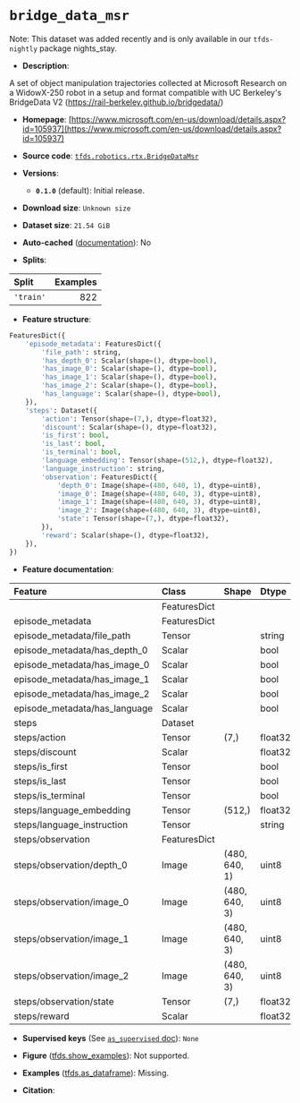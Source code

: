 <div itemscope itemtype="http://schema.org/Dataset">
  <div itemscope itemprop="includedInDataCatalog" itemtype="http://schema.org/DataCatalog">
    <meta itemprop="name" content="TensorFlow Datasets" />
  </div>
  <meta itemprop="name" content="bridge_data_msr" />
  <meta itemprop="description" content="A set of object manipulation trajectories collected at Microsoft Research on a WidowX-250 robot in a setup and format compatible with UC Berkeley&#x27;s BridgeData V2 (https://rail-berkeley.github.io/bridgedata/)&#10;&#10;To use this dataset:&#10;&#10;```python&#10;import tensorflow_datasets as tfds&#10;&#10;ds = tfds.load(&#x27;bridge_data_msr&#x27;, split=&#x27;train&#x27;)&#10;for ex in ds.take(4):&#10;  print(ex)&#10;```&#10;&#10;See [the guide](https://www.tensorflow.org/datasets/overview) for more&#10;informations on [tensorflow_datasets](https://www.tensorflow.org/datasets).&#10;&#10;" />
  <meta itemprop="url" content="https://www.tensorflow.org/datasets/catalog/bridge_data_msr" />
  <meta itemprop="sameAs" content="https://www.microsoft.com/en-us/download/details.aspx?id=105937" />
  <meta itemprop="citation" content="" />
</div>

# `bridge_data_msr`


Note: This dataset was added recently and is only available in our
`tfds-nightly` package
<span class="material-icons" title="Available only in the tfds-nightly package">nights_stay</span>.

*   **Description**:

A set of object manipulation trajectories collected at Microsoft Research on a
WidowX-250 robot in a setup and format compatible with UC Berkeley's BridgeData
V2 (https://rail-berkeley.github.io/bridgedata/)

*   **Homepage**:
    [https://www.microsoft.com/en-us/download/details.aspx?id=105937](https://www.microsoft.com/en-us/download/details.aspx?id=105937)

*   **Source code**:
    [`tfds.robotics.rtx.BridgeDataMsr`](https://github.com/tensorflow/datasets/tree/master/tensorflow_datasets/robotics/rtx/rtx.py)

*   **Versions**:

    *   **`0.1.0`** (default): Initial release.

*   **Download size**: `Unknown size`

*   **Dataset size**: `21.54 GiB`

*   **Auto-cached**
    ([documentation](https://www.tensorflow.org/datasets/performances#auto-caching)):
    No

*   **Splits**:

Split     | Examples
:-------- | -------:
`'train'` | 822

*   **Feature structure**:

```python
FeaturesDict({
    'episode_metadata': FeaturesDict({
        'file_path': string,
        'has_depth_0': Scalar(shape=(), dtype=bool),
        'has_image_0': Scalar(shape=(), dtype=bool),
        'has_image_1': Scalar(shape=(), dtype=bool),
        'has_image_2': Scalar(shape=(), dtype=bool),
        'has_language': Scalar(shape=(), dtype=bool),
    }),
    'steps': Dataset({
        'action': Tensor(shape=(7,), dtype=float32),
        'discount': Scalar(shape=(), dtype=float32),
        'is_first': bool,
        'is_last': bool,
        'is_terminal': bool,
        'language_embedding': Tensor(shape=(512,), dtype=float32),
        'language_instruction': string,
        'observation': FeaturesDict({
            'depth_0': Image(shape=(480, 640, 1), dtype=uint8),
            'image_0': Image(shape=(480, 640, 3), dtype=uint8),
            'image_1': Image(shape=(480, 640, 3), dtype=uint8),
            'image_2': Image(shape=(480, 640, 3), dtype=uint8),
            'state': Tensor(shape=(7,), dtype=float32),
        }),
        'reward': Scalar(shape=(), dtype=float32),
    }),
})
```

*   **Feature documentation**:

Feature                       | Class        | Shape         | Dtype   | Description
:---------------------------- | :----------- | :------------ | :------ | :----------
                              | FeaturesDict |               |         |
episode_metadata              | FeaturesDict |               |         |
episode_metadata/file_path    | Tensor       |               | string  |
episode_metadata/has_depth_0  | Scalar       |               | bool    |
episode_metadata/has_image_0  | Scalar       |               | bool    |
episode_metadata/has_image_1  | Scalar       |               | bool    |
episode_metadata/has_image_2  | Scalar       |               | bool    |
episode_metadata/has_language | Scalar       |               | bool    |
steps                         | Dataset      |               |         |
steps/action                  | Tensor       | (7,)          | float32 |
steps/discount                | Scalar       |               | float32 |
steps/is_first                | Tensor       |               | bool    |
steps/is_last                 | Tensor       |               | bool    |
steps/is_terminal             | Tensor       |               | bool    |
steps/language_embedding      | Tensor       | (512,)        | float32 |
steps/language_instruction    | Tensor       |               | string  |
steps/observation             | FeaturesDict |               |         |
steps/observation/depth_0     | Image        | (480, 640, 1) | uint8   |
steps/observation/image_0     | Image        | (480, 640, 3) | uint8   |
steps/observation/image_1     | Image        | (480, 640, 3) | uint8   |
steps/observation/image_2     | Image        | (480, 640, 3) | uint8   |
steps/observation/state       | Tensor       | (7,)          | float32 |
steps/reward                  | Scalar       |               | float32 |

*   **Supervised keys** (See
    [`as_supervised` doc](https://www.tensorflow.org/datasets/api_docs/python/tfds/load#args)):
    `None`

*   **Figure**
    ([tfds.show_examples](https://www.tensorflow.org/datasets/api_docs/python/tfds/visualization/show_examples)):
    Not supported.

*   **Examples**
    ([tfds.as_dataframe](https://www.tensorflow.org/datasets/api_docs/python/tfds/as_dataframe)):
    Missing.

*   **Citation**:

